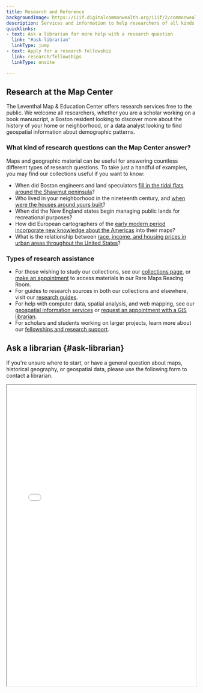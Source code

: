```yaml
---
title: Research and Reference
backgroundImage: https://iiif.digitalcommonwealth.org/iiif/2/commonwealth:tx31qn779/324,2001,5086,2139/1800,/0/default.jpg
description: Services and information to help researchers of all kinds
quicklinks:
- text: Ask a librarian for more help with a research question
  link: "#ask-librarian"
  linkType: jump
- text: Apply for a research fellowship
  link: research/fellowships
  linkType: onsite

---
```

## Research at the Map Center

The Leventhal Map & Education Center offers research services free to the public. We welcome all researchers, whether you are a scholar working on a book manuscript, a Boston resident looking to discover more about the history of your home or neighborhood, or a data analyst looking to find geospatial information about demographic patterns.

### What kind of research questions can the Map Center answer?

Maps and geographic material can be useful for answering countless different types of research questions. To take just a handful of examples, you may find our collections useful if you want to know:

* When did Boston engineers and land speculators [fill in the tidal flats around the Shawmut peninsula](https://collections.leventhalmap.org/search?utf8=%E2%9C%93&q=shawmut%20peninsula)?
* Who lived in your neighborhood in the nineteenth century, and [when were the houses around yours built](https://atlascope.leventhalmap.org/)?
* When did the New England states begin managing public lands for recreational purposes?
* How did European cartographers of the [early modern period incorporate new knowledge about the Americas](https://collections.leventhalmap.org/search?utf8=%E2%9C%93&search_index%5B%5D=all_fields&query%5B%5D=americas&search_index%5B%5D=title&query%5B%5D=&search_index%5B%5D=subject&query%5B%5D=&op=AND&commit=Search&date_start=&date_end=1800&search_field=advanced) into their maps?
* What is the relationship between [race, income, and housing prices in urban areas throughout the United States](https://data.leventhalmap.org/#/search?s=Gentrification)?

### Types of research assistance

* For those wishing to study our collections, see our [collections page](/collections), or [make an appointment](/research/appointments) to access materials in our Rare Maps Reading Room.
* For guides to research sources in both our collections and elsewhere, visit our [research guides](/research/guides).
* For help with computer data, spatial analysis, and web mapping, see our [geospatial information services](/research/geospatial) or [request an appointment with a GIS librarian](/research/geospatial/#make-request).
* For scholars and students working on larger projects, learn more about our [fellowships and research support](/research/fellowships).

## Ask a librarian {#ask-librarian}

If you're unsure where to start, or have a general question about maps, historical geography, or geospatial data, please use the following form to contact a librarian.

<iframe src="[https://ask.bpl.org/form?queue_id=6316](https://ask.bpl.org/form?queue_id=6316 "https://ask.bpl.org/form?queue_id=6316")" width="100%" height="800" title="LMEC reference question form">

</iframe>